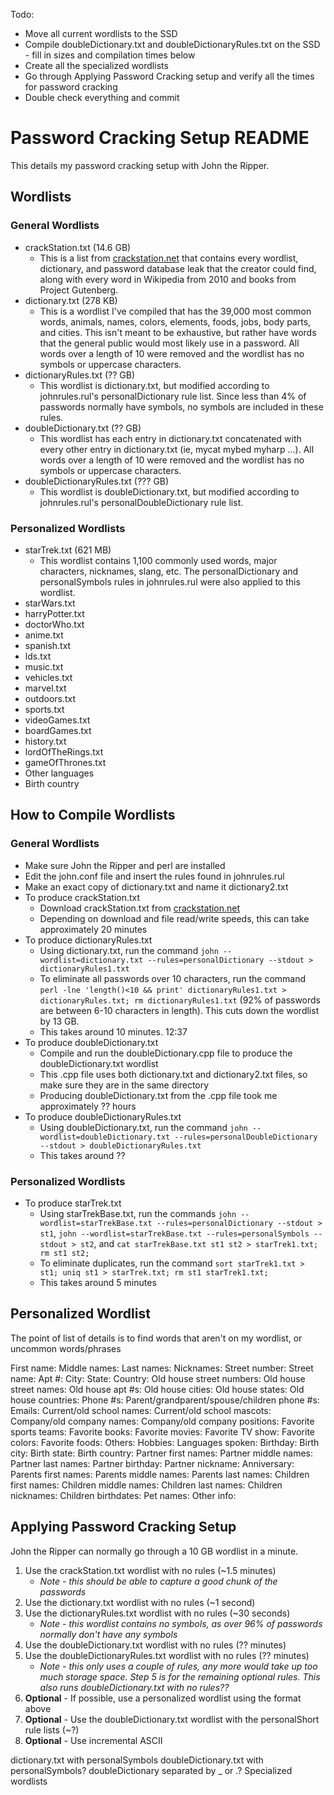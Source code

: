 Todo:
- Move all current wordlists to the SSD
- Compile doubleDictionary.txt and doubleDictionaryRules.txt on the SSD - fill in sizes and compilation times below
- Create all the specialized wordlists
- Go through Applying Password Cracking setup and verify all the times for password cracking
- Double check everything and commit

# Password Cracking Setup README
This details my password cracking setup with John the Ripper.

## Wordlists
### General Wordlists
* crackStation.txt (14.6 GB)
    * This is a list from [crackstation.net](https://crackstation.net/crackstation-wordlist-password-cracking-dictionary.htm) that contains every wordlist, dictionary, and password database leak that the creator could find, along with every word in Wikipedia from 2010 and books from Project Gutenberg. 
* dictionary.txt (278 KB)
    * This is a wordlist I've compiled that has the 39,000 most common words, animals, names, colors, elements, foods, jobs, body parts, and cities. This isn't meant to be exhaustive, but rather have words that the general public would most likely use in a password. All words over a length of 10 were removed and the wordlist has no symbols or uppercase characters.
* dictionaryRules.txt (?? GB)
    * This wordlist is dictionary.txt, but modified according to johnrules.rul's personalDictionary rule list. Since less than 4% of passwords normally have symbols, no symbols are included in these rules. 
* doubleDictionary.txt (?? GB)
    * This wordlist has each entry in dictionary.txt concatenated with every other entry in dictionary.txt (ie, mycat mybed myharp ...). All words over a length of 10 were removed and the wordlist has no symbols or uppercase characters.
* doubleDictionaryRules.txt (??? GB)
    * This wordlist is doubleDictionary.txt, but modified according to johnrules.rul's personalDoubleDictionary rule list.

### Personalized Wordlists
* starTrek.txt (621 MB)
    * This wordlist contains 1,100 commonly used words, major characters, nicknames, slang, etc. The personalDictionary and personalSymbols rules in johnrules.rul were also applied to this wordlist.
* starWars.txt
* harryPotter.txt
* doctorWho.txt
* anime.txt
* spanish.txt
* lds.txt
* music.txt
* vehicles.txt
* marvel.txt
* outdoors.txt
* sports.txt
* videoGames.txt
* boardGames.txt
* history.txt
* lordOfTheRings.txt
* gameOfThrones.txt
* Other languages
* Birth country

## How to Compile Wordlists
### General Wordlists
* Make sure John the Ripper and perl are installed
* Edit the john.conf file and insert the rules found in johnrules.rul
* Make an exact copy of dictionary.txt and name it dictionary2.txt
* To produce crackStation.txt
    * Download crackStation.txt from [crackstation.net](https://crackstation.net/crackstation-wordlist-password-cracking-dictionary.htm)
    * Depending on download and file read/write speeds, this can take approximately 20 minutes
* To produce dictionaryRules.txt
    * Using dictionary.txt, run the command `john --wordlist=dictionary.txt --rules=personalDictionary --stdout > dictionaryRules1.txt`
    * To eliminate all passwords over 10 characters, run the command `perl -lne 'length()<10 && print' dictionaryRules1.txt > dictionaryRules.txt; rm dictionaryRules1.txt` (92% of passwords are between 6-10 characters in length). This cuts down the wordlist by 13 GB.
    * This takes around 10 minutes. 12:37
* To produce doubleDictionary.txt
    * Compile and run the doubleDictionary.cpp file to produce the doubleDictionary.txt wordlist
    * This .cpp file uses both dictionary.txt and dictionary2.txt files, so make sure they are in the same directory
    * Producing doubleDictionary.txt from the .cpp file took me approximately ?? hours
* To produce doubleDictionaryRules.txt
    * Using doubleDictionary.txt, run the command `john --wordlist=doubleDictionary.txt --rules=personalDoubleDictionary --stdout > doubleDictionaryRules.txt`
    * This takes around ??

### Personalized Wordlists
* To produce starTrek.txt
    * Using starTrekBase.txt, run the commands `john --wordlist=starTrekBase.txt --rules=personalDictionary --stdout > st1`, `john --wordlist=starTrekBase.txt --rules=personalSymbols --stdout > st2`, and `cat starTrekBase.txt st1 st2 > starTrek1.txt; rm st1 st2;`
    * To eliminate duplicates, run the command `sort starTrek1.txt > st1; uniq st1 > starTrek.txt; rm st1 starTrek1.txt;`
    * This takes around 5 minutes

## Personalized Wordlist
The point of list of details is to find words that aren't on my wordlist, or uncommon words/phrases

First name:
Middle names:
Last names:
Nicknames: 
Street number:
Street name:
Apt #:
City:
State:
Country:
Old house street numbers:
Old house street names:
Old house apt #s:
Old house cities:
Old house states:
Old house countries:
Phone #s:
Parent/grandparent/spouse/children phone #s:
Emails:
Current/old school names:
Current/old school mascots:
Company/old company names:
Company/old company positions:
Favorite sports teams:
Favorite books:
Favorite movies:
Favorite TV show:
Favorite colors:
Favorite foods:
Others:
Hobbies:
Languages spoken:
Birthday:
Birth city:
Birth state:
Birth country:
Partner first names:
Partner middle names:
Partner last names:
Partner birthday:
Partner nickname:
Anniversary:
Parents first names:
Parents middle names:
Parents last names:
Children first names:
Children middle names:
Children last names:
Children nicknames:
Children birthdates:
Pet names:
Other info:

## Applying Password Cracking Setup
John the Ripper can normally go through a 10 GB wordlist in a minute.

1. Use the crackStation.txt wordlist with no rules (~1.5 minutes)
    * *Note - this should be able to capture a good chunk of the passwords*
2. Use the dictionary.txt wordlist with no rules (~1 second)
3. Use the dictionaryRules.txt wordlist with no rules (~30 seconds)
    * *Note - this wordlist contains no symbols, as over 96% of passwords normally don't have any symbols*
4. Use the doubleDictionary.txt wordlist with no rules (?? minutes)
5. Use the doubleDictionaryRules.txt wordlist with no rules (?? minutes)
    * *Note - this only uses a couple of rules, any more would take up too much storage space. Step 5 is for the remaining optional rules. This also runs doubleDictionary.txt with no rules??*
9. **Optional** - If possible, use a personalized wordlist using the format above
9. **Optional** - Use the doubleDictionary.txt wordlist with the personalShort rule lists (~?)
9. **Optional** - Use incremental ASCII


dictionary.txt with personalSymbols
doubleDictionary.txt with personalSymbols?
doubleDictionary separated by _ or .?
Specialized wordlists